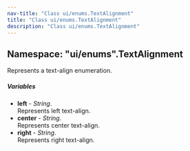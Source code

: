 ```yaml
---
nav-title: "Class ui/enums.TextAlignment"
title: "Class ui/enums.TextAlignment"
description: "Class ui/enums.TextAlignment"
---
```

## Namespace: "ui/enums".TextAlignment
Represents a text-align enumeration.

##### Variables
 - **left** - _String_.    
  Represents left text-align.
 - **center** - _String_.    
  Represents center text-align.
 - **right** - _String_.    
  Represents right text-align.